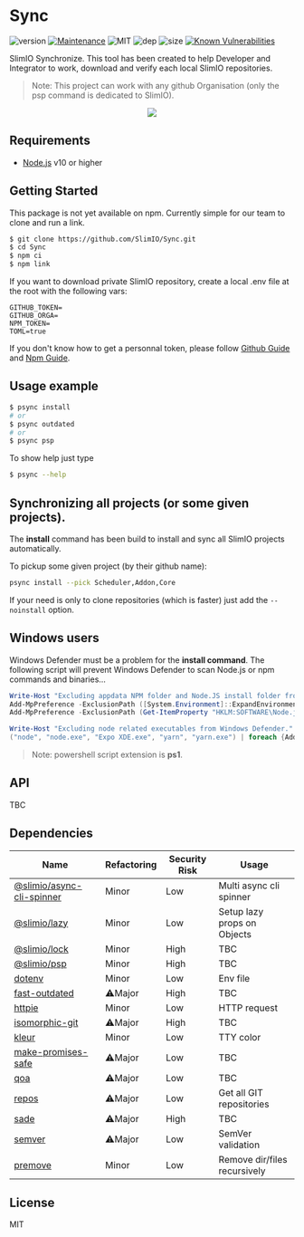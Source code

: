 # Sync
![version](https://img.shields.io/badge/dynamic/json.svg?url=https://raw.githubusercontent.com/SlimIO/Sync/master/package.json?token=AOgWw3vrgQuu-U4fz1c7yYZyc7XJPNtrks5catjdwA%3D%3D&query=$.version&label=Version)
[![Maintenance](https://img.shields.io/badge/Maintained%3F-yes-green.svg)](https://github.com/SlimIO/Sync/commit-activity)
![MIT](https://img.shields.io/github/license/mashape/apistatus.svg)
![dep](https://img.shields.io/david/SlimIO/Sync)
![size](https://img.shields.io/github/languages/code-size/SlimIO/Sync)
[![Known Vulnerabilities](https://snyk.io//test/github/SlimIO/Sync/badge.svg?targetFile=package.json)](https://snyk.io//test/github/SlimIO/Sync?targetFile=package.json)

SlimIO Synchronize. This tool has been created to help Developer and Integrator to work, download and verify each local SlimIO repositories.

> Note: This project can work with any github Organisation (only the psp command is dedicated to SlimIO).

<p align="center">
    <img src="https://i.imgur.com/pn8WNoW.gif">
</p>

## Requirements
- [Node.js](https://nodejs.org/en/) v10 or higher

## Getting Started

This package is not yet available on npm. Currently simple for our team to clone and run a link.

```bash
$ git clone https://github.com/SlimIO/Sync.git
$ cd Sync
$ npm ci
$ npm link
```

If you want to download private SlimIO repository, create a local .env file at the root with the following vars:

```
GITHUB_TOKEN=
GITHUB_ORGA=
NPM_TOKEN=
TOML=true
```

If you don't know how to get a personnal token, please follow [Github Guide](https://help.github.com/en/articles/creating-a-personal-access-token-for-the-command-line) and [Npm Guide](https://docs.npmjs.com/creating-and-viewing-authentication-tokens).

## Usage example
```bash
$ psync install
# or
$ psync outdated
# or
$ psync psp
```

To show help just type
```bash
$ psync --help
```

## Synchronizing all projects (or some given projects).

The **install** command has been build to install and sync all SlimIO projects automatically.

To pickup some given project (by their github name):
```bash
psync install --pick Scheduler,Addon,Core
```

If your need is only to clone repositories (which is faster) just add the `--noinstall` option.

## Windows users
Windows Defender must be a problem for the **install command**. The following script will prevent Windows Defender to scan Node.js or npm commands and binaries...

```powershell
Write-Host "Excluding appdata NPM folder and Node.JS install folder from Windows Defender."
Add-MpPreference -ExclusionPath ([System.Environment]::ExpandEnvironmentVariables("%APPDATA%\npm\"))
Add-MpPreference -ExclusionPath (Get-ItemProperty "HKLM:SOFTWARE\Node.js" | Select-Object -Property InstallPath)

Write-Host "Excluding node related executables from Windows Defender."
("node", "node.exe", "Expo XDE.exe", "yarn", "yarn.exe") | foreach {Add-MpPreference -ExclusionProcess $_}
```

> Note: powershell script extension is **ps1**.

## API
TBC

## Dependencies

|Name|Refactoring|Security Risk|Usage|
|---|---|---|---|
|[@slimio/async-cli-spinner](https://github.com/SlimIO/Async-cli-spinner)|Minor|Low|Multi async cli spinner|
|[@slimio/lazy](https://github.com/SlimIO/Lazy)|Minor|Low|Setup lazy props on Objects|
|[@slimio/lock](https://github.com/SlimIO/Lock#readme)|Minor|High|TBC|
|[@slimio/psp](https://github.com/SlimIO/psp#readme)|Minor|High|TBC|
|[dotenv](https://github.com/motdotla/dotenv)|Minor|Low|Env file|
|[fast-outdated](https://github.com/fraxken/fast-outdated#readme)|⚠️Major|High|TBC|
|[httpie](https://github.com/jakubroztocil/httpie)|Minor|Low|	HTTP request|
|[isomorphic-git](https://isomorphic-git.org/)|⚠️Major|High|TBC|
|[kleur](https://github.com/lukeed/kleur)|Minor|Low|TTY color|
|[make-promises-safe](https://github.com/mcollina/make-promises-safe#readme)|⚠️Major|Low|TBC|
|[qoa](https://github.com/klaussinani/qoa#readme)|⚠️Major|Low|TBC|
|[repos](https://github.com/jonschlinkert/repos)|⚠️Major|Low|Get all GIT repositories|
|[sade](https://github.com/lukeed/sade#readme)|⚠️Major|High|TBC|
|[semver](https://github.com/npm/node-semver)|⚠️Major|Low|SemVer validation|
|[premove](https://github.com/lukeed/premove#readme)|Minor|Low|Remove dir/files recursively|

## License
MIT
